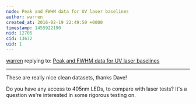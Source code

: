 ```yaml
---
node: Peak and FWHM data for UV laser baselines
author: warren
created_at: 2016-02-19 22:49:50 +0000
timestamp: 1455922190
nid: 12705
cid: 13672
uid: 1
---
```




[warren](../profile/warren) replying to: [Peak and FWHM data for UV laser baselines](../notes/dhaffnersr/02-18-2016/peak-and-fwhm-data-for-uv-laser-baselines)

----
These are really nice clean datasets, thanks Dave! 

Do you have any access to 405nm LEDs, to compare with laser tests? It's a question we're interested in some rigorous testing on. 